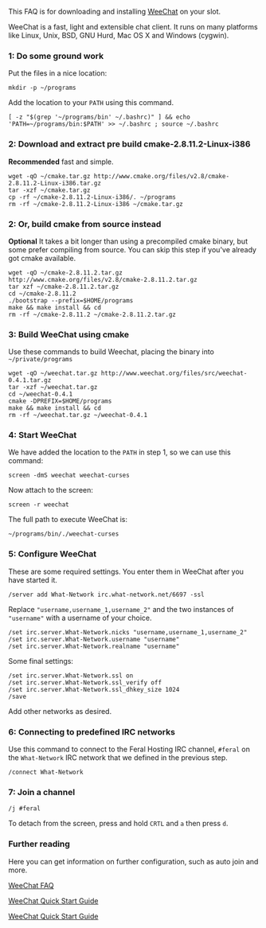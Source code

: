 
This FAQ is for downloading and installing [WeeChat](http://www.weechat.org/) on your slot.

WeeChat is a fast, light and extensible chat client. It runs on many platforms like Linux, Unix, BSD, GNU Hurd, Mac OS X and Windows (cygwin). 

### 1: Do some ground work

Put the files in a nice location:

~~~
mkdir -p ~/programs
~~~

Add the location to your `PATH` using this command.

~~~
[ -z "$(grep '~/programs/bin' ~/.bashrc)" ] && echo 'PATH=~/programs/bin:$PATH' >> ~/.bashrc ; source ~/.bashrc
~~~

### 2: Download and extract pre build cmake-2.8.11.2-Linux-i386

**Recommended** fast and simple.

~~~
wget -qO ~/cmake.tar.gz http://www.cmake.org/files/v2.8/cmake-2.8.11.2-Linux-i386.tar.gz
tar -xzf ~/cmake.tar.gz
cp -rf ~/cmake-2.8.11.2-Linux-i386/. ~/programs
rm -rf ~/cmake-2.8.11.2-Linux-i386 ~/cmake.tar.gz
~~~

### 2: Or, build cmake from source instead

**Optional** It takes a bit longer than using a precompiled cmake binary, but some prefer compiling from source. You can skip this step if you've already got cmake available.

~~~
wget -qO ~/cmake-2.8.11.2.tar.gz http://www.cmake.org/files/v2.8/cmake-2.8.11.2.tar.gz
tar xzf ~/cmake-2.8.11.2.tar.gz
cd ~/cmake-2.8.11.2
./bootstrap --prefix=$HOME/programs
make && make install && cd
rm -rf ~/cmake-2.8.11.2 ~/cmake-2.8.11.2.tar.gz
~~~

### 3: Build WeeChat using cmake

Use these commands to build Weechat, placing the binary into `~/private/programs`

~~~
wget -qO ~/weechat.tar.gz http://www.weechat.org/files/src/weechat-0.4.1.tar.gz
tar -xzf ~/weechat.tar.gz
cd ~/weechat-0.4.1
cmake -DPREFIX=$HOME/programs
make && make install && cd
rm -rf ~/weechat.tar.gz ~/weechat-0.4.1
~~~

### 4: Start WeeChat

We have added the location to the `PATH` in step 1, so we can use this command:

~~~
screen -dmS weechat weechat-curses
~~~

Now attach to the screen:

~~~
screen -r weechat
~~~

The full path to execute WeeChat is:

~~~
~/programs/bin/./weechat-curses
~~~

### 5: Configure WeeChat

These are some required settings. You enter them in WeeChat after you have started it.

~~~
/server add What-Network irc.what-network.net/6697 -ssl
~~~

Replace  `"username,username_1,username_2"` and the two  instances of `"username"` with a username of your  choice.

~~~
/set irc.server.What-Network.nicks "username,username_1,username_2"
/set irc.server.What-Network.username "username"
/set irc.server.What-Network.realname "username"
~~~

Some final settings:

~~~
/set irc.server.What-Network.ssl on
/set irc.server.What-Network.ssl_verify off
/set irc.server.What-Network.ssl_dhkey_size 1024
/save
~~~

Add other networks as desired.

### 6: Connecting to predefined IRC networks

Use this command to connect to the Feral Hosting IRC channel,  `#feral` on the `What-Network`  IRC network that we defined in the previous step.

~~~
/connect What-Network
~~~

### 7: Join a channel

~~~
/j #feral
~~~

To detach from the screen, press and hold `CRTL` and `a` then press `d`.

### Further reading

Here you can get information on further configuration, such as auto join and more.

[WeeChat FAQ](http://www.weechat.org/files/doc/weechat_faq.en.html)

[WeeChat Quick Start Guide](http://www.weechat.org/files/doc/stable/weechat_quickstart.en.html)

[WeeChat Quick Start Guide](http://www.weechat.org/files/doc/stable/weechat_user.en.html)




